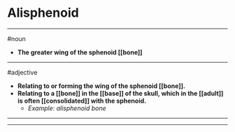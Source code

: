 # Alisphenoid
---
#noun
- **The greater wing of the sphenoid [[bone]]**
---
#adjective
- **Relating to or forming the wing of the sphenoid [[bone]].**
- **Relating to a [[bone]] in the [[base]] of the skull, which in the [[adult]] is often [[consolidated]] with the sphenoid.**
	- _Example: alisphenoid bone_
---
---
